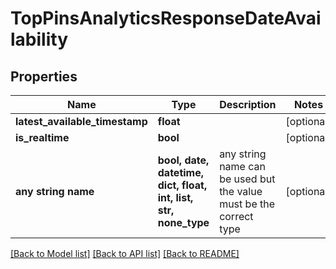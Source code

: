 # TopPinsAnalyticsResponseDateAvailability


## Properties
Name | Type | Description | Notes
------------ | ------------- | ------------- | -------------
**latest_available_timestamp** | **float** |  | [optional] 
**is_realtime** | **bool** |  | [optional] 
**any string name** | **bool, date, datetime, dict, float, int, list, str, none_type** | any string name can be used but the value must be the correct type | [optional]

[[Back to Model list]](../README.md#documentation-for-models) [[Back to API list]](../README.md#documentation-for-api-endpoints) [[Back to README]](../README.md)


